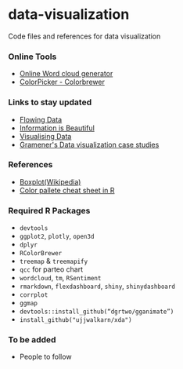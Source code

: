 # data-visualization
Code files and references for data visualization

### Online Tools
- [Online Word cloud generator](https://www.wordclouds.com/)
- [ColorPicker - Colorbrewer](http://colorbrewer2.org/#type=sequential&scheme=BuGn&n=3)


### Links to stay updated
- [Flowing Data](http://flowingdata.com/)
- [Information is Beautiful](http://www.informationisbeautiful.net)
- [Visualising Data](http://www.visualisingdata.com)
- [Gramener's Data visualization case studies](https://gramener.com/demo/)

### References

- [Boxplot(Wikipedia)](https://en.wikipedia.org/wiki/Box_plot)
- [Color pallete cheat sheet in R](https://www.nceas.ucsb.edu/~frazier/RSpatialGuides/colorPaletteCheatsheet.pdf)



### Required R Packages
- `devtools`
- `ggplot2`, `plotly`, `open3d`
- `dplyr`
- `RColorBrewer`
- `treemap` & `treemapify`
- `qcc` for parteo chart
- `wordcloud`, `tm`, `RSentiment`
- `rmarkdown`, `flexdashboard`, `shiny`, `shinydashboard`
- `corrplot`
- `ggmap`
- `devtools::install_github(“dgrtwo/gganimate”)`
- `install_github("ujjwalkarn/xda")`

### To be added
- People to follow
